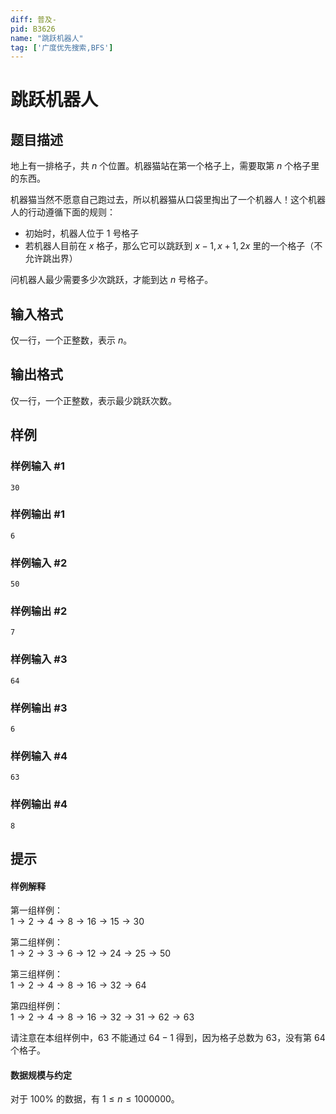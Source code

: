```yaml
---
diff: 普及-
pid: B3626
name: "跳跃机器人"
tag: ['广度优先搜索,BFS']
---
```

# 跳跃机器人
## 题目描述

地上有一排格子，共 $n$ 个位置。机器猫站在第一个格子上，需要取第 $n$ 个格子里的东西。

机器猫当然不愿意自己跑过去，所以机器猫从口袋里掏出了一个机器人！这个机器人的行动遵循下面的规则：

- 初始时，机器人位于 $1$ 号格子
- 若机器人目前在 $x$ 格子，那么它可以跳跃到 $x-1, x+1, 2x$ 里的一个格子（不允许跳出界）

问机器人最少需要多少次跳跃，才能到达 $n$ 号格子。
## 输入格式

仅一行，一个正整数，表示 $n$。
## 输出格式

仅一行，一个正整数，表示最少跳跃次数。
## 样例

### 样例输入 #1
```
30
```
### 样例输出 #1
```
6
```
### 样例输入 #2
```
50
```
### 样例输出 #2
```
7
```
### 样例输入 #3
```
64
```
### 样例输出 #3
```
6
```
### 样例输入 #4
```
63
```
### 样例输出 #4
```
8
```
## 提示

#### 样例解释

第一组样例：  
$1\to 2 \to 4\to 8 \to 16 \to 15 \to 30$

第二组样例：  
$1\to 2\to 3\to6\to12\to24\to25\to 50$

第三组样例：  
$1\to 2\to4\to8\to16\to32\to64$

第四组样例：  
$1\to 2\to4\to8\to16\to32\to31\to62\to63$  

请注意在本组样例中，$63$ 不能通过 $64-1$ 得到，因为格子总数为 $63$，没有第 $64$ 个格子。


#### 数据规模与约定

对于 $100\%$ 的数据，有 $1\leq n \leq 1000000$。
